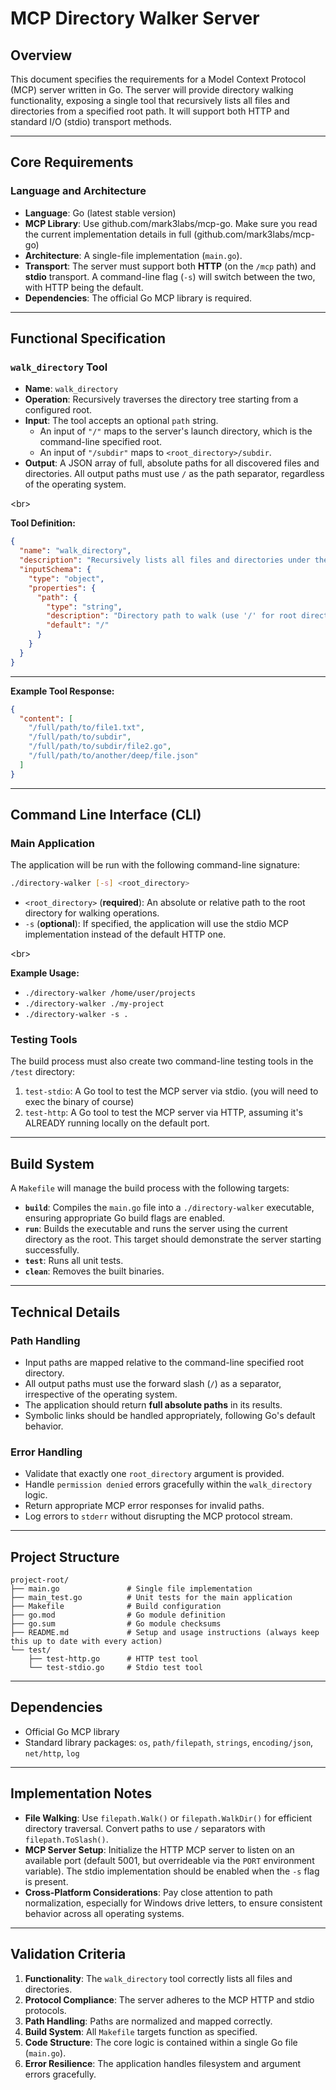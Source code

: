# MCP Directory Walker Server

## Overview

This document specifies the requirements for a Model Context Protocol (MCP) server written in Go. The server will provide directory walking functionality, exposing a single tool that recursively lists all files and directories from a specified root path. It will support both HTTP and standard I/O (stdio) transport methods.

-----

## Core Requirements

### Language and Architecture

  * **Language**: Go (latest stable version)
  * **MCP Library**: Use github.com/mark3labs/mcp-go.  Make sure you read the current implementation details in full (github.com/mark3labs/mcp-go)
  * **Architecture**: A single-file implementation (`main.go`).
  * **Transport**: The server must support both **HTTP** (on the `/mcp` path) and **stdio** transport. A command-line flag (`-s`) will switch between the two, with HTTP being the default.
  * **Dependencies**: The official Go MCP library is required.

-----

## Functional Specification

### `walk_directory` Tool

  * **Name**: `walk_directory`
  * **Operation**: Recursively traverses the directory tree starting from a configured root.
  * **Input**: The tool accepts an optional `path` string.
      * An input of `"/"` maps to the server's launch directory, which is the command-line specified root.
      * An input of `"/subdir"` maps to `<root_directory>/subdir`.
  * **Output**: A JSON array of full, absolute paths for all discovered files and directories. All output paths must use `/` as the path separator, regardless of the operating system.

\<br\>

**Tool Definition:**

```json
{
  "name": "walk_directory",
  "description": "Recursively lists all files and directories under the specified path",
  "inputSchema": {
    "type": "object",
    "properties": {
      "path": {
        "type": "string",
        "description": "Directory path to walk (use '/' for root directory)",
        "default": "/"
      }
    }
  }
}
```

-----

**Example Tool Response:**

```json
{
  "content": [
    "/full/path/to/file1.txt",
    "/full/path/to/subdir",
    "/full/path/to/subdir/file2.go",
    "/full/path/to/another/deep/file.json"
  ]
}
```

-----

## Command Line Interface (CLI)

### Main Application

The application will be run with the following command-line signature:

```bash
./directory-walker [-s] <root_directory>
```

  * `<root_directory>` (**required**): An absolute or relative path to the root directory for walking operations.
  * `-s` (**optional**): If specified, the application will use the stdio MCP implementation instead of the default HTTP one.

\<br\>

**Example Usage:**

  * `./directory-walker /home/user/projects`
  * `./directory-walker ./my-project`
  * `./directory-walker -s .`

### Testing Tools

The build process must also create two command-line testing tools in the `/test` directory:

1.  `test-stdio`: A Go tool to test the MCP server via stdio. (you will need to exec the binary of course)
2.  `test-http`: A Go tool to test the MCP server via HTTP, assuming it's ALREADY running locally on the default port.

-----

## Build System

A `Makefile` will manage the build process with the following targets:

  * **`build`**: Compiles the `main.go` file into a `./directory-walker` executable, ensuring appropriate Go build flags are enabled.
  * **`run`**: Builds the executable and runs the server using the current directory as the root. This target should demonstrate the server starting successfully.
  * **`test`**: Runs all unit tests.
  * **`clean`**: Removes the built binaries.

-----

## Technical Details

### Path Handling

  * Input paths are mapped relative to the command-line specified root directory.
  * All output paths must use the forward slash (`/`) as a separator, irrespective of the operating system.
  * The application should return **full absolute paths** in its results.
  * Symbolic links should be handled appropriately, following Go's default behavior.

### Error Handling

  * Validate that exactly one `root_directory` argument is provided.
  * Handle `permission denied` errors gracefully within the `walk_directory` logic.
  * Return appropriate MCP error responses for invalid paths.
  * Log errors to `stderr` without disrupting the MCP protocol stream.

-----

## Project Structure

```
project-root/
├── main.go               # Single file implementation
├── main_test.go          # Unit tests for the main application
├── Makefile              # Build configuration
├── go.mod                # Go module definition
├── go.sum                # Go module checksums
├── README.md             # Setup and usage instructions (always keep this up to date with every action)
└── test/
    ├── test-http.go      # HTTP test tool
    └── test-stdio.go     # Stdio test tool
```

-----

## Dependencies

  * Official Go MCP library
  * Standard library packages: `os`, `path/filepath`, `strings`, `encoding/json`, `net/http`, `log`

-----

## Implementation Notes

  * **File Walking**: Use `filepath.Walk()` or `filepath.WalkDir()` for efficient directory traversal. Convert paths to use `/` separators with `filepath.ToSlash()`.
  * **MCP Server Setup**: Initialize the HTTP MCP server to listen on an available port (default 5001, but overrideable via the `PORT` environment variable). The stdio implementation should be enabled when the `-s` flag is present.
  * **Cross-Platform Considerations**: Pay close attention to path normalization, especially for Windows drive letters, to ensure consistent behavior across all operating systems.

-----

## Validation Criteria

1.  **Functionality**: The `walk_directory` tool correctly lists all files and directories.
2.  **Protocol Compliance**: The server adheres to the MCP HTTP and stdio protocols.
3.  **Path Handling**: Paths are normalized and mapped correctly.
4.  **Build System**: All `Makefile` targets function as specified.
5.  **Code Structure**: The core logic is contained within a single Go file (`main.go`).
6.  **Error Resilience**: The application handles filesystem and argument errors gracefully.